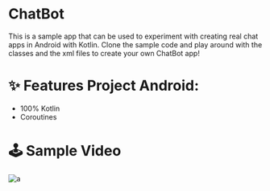 # ChatBot

This is a sample app that can be used to experiment with creating real chat apps in Android with Kotlin.
Clone the sample code and play around with the classes and the xml files to create your own ChatBot app!


# ✨ Features Project Android:
- 100% Kotlin
- Coroutines

# 🕹 Sample Video
![a](https://user-images.githubusercontent.com/41232970/116807793-cd42e480-ab3d-11eb-8d42-950401b085dd.gif)
